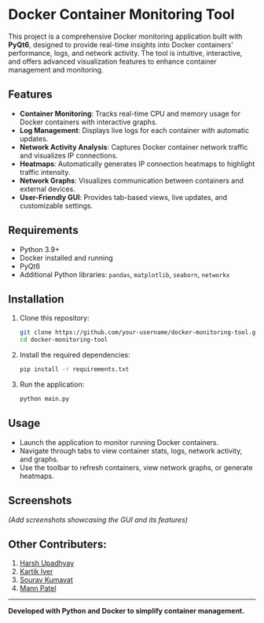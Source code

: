 # Docker Container Monitoring Tool  

This project is a comprehensive Docker monitoring application built with **PyQt6**, designed to provide real-time insights into Docker containers' performance, logs, and network activity. The tool is intuitive, interactive, and offers advanced visualization features to enhance container management and monitoring.

## Features  
- **Container Monitoring**: Tracks real-time CPU and memory usage for Docker containers with interactive graphs.  
- **Log Management**: Displays live logs for each container with automatic updates.  
- **Network Activity Analysis**: Captures Docker container network traffic and visualizes IP connections.  
- **Heatmaps**: Automatically generates IP connection heatmaps to highlight traffic intensity.  
- **Network Graphs**: Visualizes communication between containers and external devices.  
- **User-Friendly GUI**: Provides tab-based views, live updates, and customizable settings.  

## Requirements  
- Python 3.9+  
- Docker installed and running  
- PyQt6  
- Additional Python libraries: `pandas`, `matplotlib`, `seaborn`, `networkx`

## Installation  
1. Clone this repository:  
   ```bash  
   git clone https://github.com/your-username/docker-monitoring-tool.git  
   cd docker-monitoring-tool  
   ```  
2. Install the required dependencies:  
   ```bash  
   pip install -r requirements.txt  
   ```  

3. Run the application:  
   ```bash  
   python main.py  
   ```  

## Usage  
- Launch the application to monitor running Docker containers.  
- Navigate through tabs to view container stats, logs, network activity, and graphs.  
- Use the toolbar to refresh containers, view network graphs, or generate heatmaps.  

## Screenshots  
*(Add screenshots showcasing the GUI and its features)*  

## Other Contributers:
1. [Harsh Upadhyay](https://github.com/itsharu11)
2. [Kartik Iyer](https://github.com/KartikIyerr)
3. [Sourav Kumavat](https://github.com/INDSOURAV)
4. [Mann Patel](https://github.com/Mann2oo2)
---  

**Developed with Python and Docker to simplify container management.**
